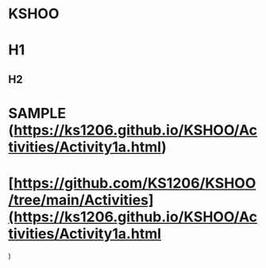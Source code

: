 # KSHOO
# H1
## H2 
# SAMPLE (https://ks1206.github.io/KSHOO/Activities/Activity1a.html)
# [https://github.com/KS1206/KSHOO/tree/main/Activities](https://ks1206.github.io/KSHOO/Activities/Activity1a.html
)
